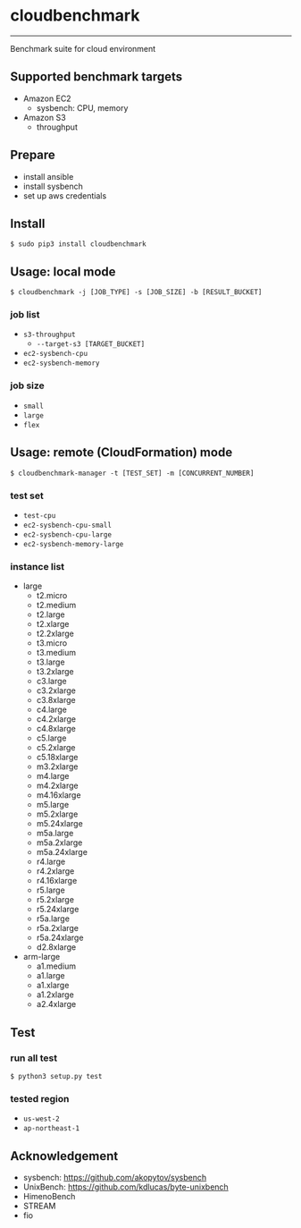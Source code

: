 # cloudbenchmark
---

Benchmark suite for cloud environment

## Supported benchmark targets

- Amazon EC2
  - sysbench: CPU, memory
- Amazon S3
  - throughput


## Prepare

- install ansible
- install sysbench
- set up aws credentials

## Install

```
$ sudo pip3 install cloudbenchmark
```

## Usage: local mode


```
$ cloudbenchmark -j [JOB_TYPE] -s [JOB_SIZE] -b [RESULT_BUCKET]
```

### job list

- `s3-throughput`
  - `--target-s3 [TARGET_BUCKET]`
- `ec2-sysbench-cpu`
- `ec2-sysbench-memory`

### job size

- `small`
- `large`
- `flex`

## Usage: remote (CloudFormation) mode

```
$ cloudbenchmark-manager -t [TEST_SET] -m [CONCURRENT_NUMBER]
```

### test set

- `test-cpu`
- `ec2-sysbench-cpu-small`
- `ec2-sysbench-cpu-large`
- `ec2-sysbench-memory-large`

### instance list


- large
  - t2.micro
  - t2.medium
  - t2.large
  - t2.xlarge
  - t2.2xlarge
  - t3.micro
  - t3.medium
  - t3.large
  - t3.2xlarge
  - c3.large
  - c3.2xlarge
  - c3.8xlarge
  - c4.large
  - c4.2xlarge
  - c4.8xlarge
  - c5.large
  - c5.2xlarge
  - c5.18xlarge
  - m3.2xlarge
  - m4.large
  - m4.2xlarge
  - m4.16xlarge
  - m5.large
  - m5.2xlarge
  - m5.24xlarge
  - m5a.large
  - m5a.2xlarge
  - m5a.24xlarge
  - r4.large
  - r4.2xlarge
  - r4.16xlarge
  - r5.large
  - r5.2xlarge
  - r5.24xlarge
  - r5a.large
  - r5a.2xlarge
  - r5a.24xlarge
  - d2.8xlarge
- arm-large
  - a1.medium
  - a1.large
  - a1.xlarge
  - a1.2xlarge
  - a2.4xlarge

## Test

### run all test

```
$ python3 setup.py test
```

### tested region

- `us-west-2`
- `ap-northeast-1`

## Acknowledgement

- sysbench: https://github.com/akopytov/sysbench
- UnixBench: https://github.com/kdlucas/byte-unixbench
- HimenoBench
- STREAM
- fio
